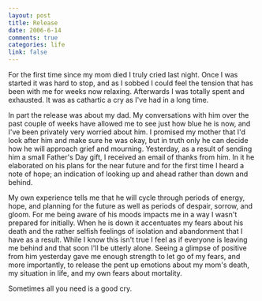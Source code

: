 ```yaml
--- 
layout: post
title: Release
date: 2006-6-14
comments: true
categories: life
link: false
---
```

For the first time since my mom died I truly cried last night. Once I was started it was hard to stop, and as I sobbed I could feel the tension that has been with me for weeks now relaxing. Afterwards I was totally spent and exhausted. It was as cathartic a cry as I've had in a long time.

In part the release was about my dad. My conversations with him over the past couple of weeks have allowed me to see just how blue he is now, and I've been privately very worried about him. I promised my mother that I'd look after him and make sure he was okay, but in truth only he can decide how he will approach grief and mourning. Yesterday, as a result of sending him a small Father's Day gift, I received an email of thanks from him. In it he elaborated on his plans for the near future and for the first time I heard a note of hope; an indication of looking up and ahead rather than down and behind.

My own experience tells me that he will cycle through periods of energy, hope, and planning for the future as well as periods of despair, sorrow, and gloom. For me being aware of his moods impacts me in a way I wasn't prepared for initially. When he is down it accentuates my fears about his death and the rather selfish feelings of isolation and abandonment that I have as a result. While I know this isn't true I feel as if everyone is leaving me behind and that soon I'll be utterly alone. Seeing a glimpse of positive from him yesterday gave me enough strength to let go of my fears, and more importantly, to release the pent up emotions about my mom's death, my situation in life, and my own fears about mortality.

Sometimes all you need is a good cry.
